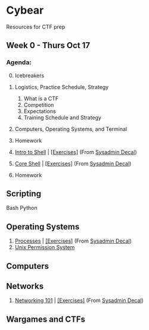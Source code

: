 # Cybear
Resources for CTF prep



## Week 0 - Thurs Oct 17

### Agenda:

0. Icebreakers
1. Logistics, Practice Schedule, Strategy
    1. What is a CTF 
    2. Competition
    3. Expectations
    4. Training Schedule and Strategy
2. Computers, Operating Systems, and Terminal
3. Homework


2. [Intro to Shell](https://docs.google.com/presentation/d/1pBwcUE3lc4fxyefsIq0g2rbZfeJbH683YLJybEfo7eY/edit?usp=sharing) | [[Exercises]](https://decal.ocf.berkeley.edu/archives/2018-fall/labs/b1) (From [Sysadmin Decal](https://decal.ocf.berkeley.edu/archives/2018-fall/))
3. [Core Shell](https://docs.google.com/presentation/d/1JY2NEhDNbu3OqNeS70U9-hjumbkirkt-3EpQFR17kpU/edit?usp=sharing) | [[Exercises]](https://decal.ocf.berkeley.edu/archives/2018-fall/labs/b2) (From [Sysadmin Decal](https://decal.ocf.berkeley.edu/archives/2018-fall/))
4. Homework


## Scripting
Bash
Python


## Operating Systems
1. [Processes](https://docs.google.com/presentation/d/1av6kkCuN-x_fVWowgS3y6a3LRKmxvf26ETJm0MV5dbc/edit#slide=id.p) | [[Exercises]](https://decal.ocf.berkeley.edu/archives/2018-fall/labs/b6) (From [Sysadmin Decal](https://decal.ocf.berkeley.edu/archives/2018-fall/))
2. [Unix Permission System](https://docs.google.com/presentation/d/1vm71mYGELfS5boi-wd-sqgrwIkqau4k8_UkCc7KaY90/edit#slide=id.g2a6f677795_0_37)

## Computers

## Networks
1. [Networking 101](https://docs.google.com/presentation/d/12E1T_7eJR3SjSkMJ11y5gL0_teqajVx40smFV7vb9xc/edit) | [[Exercises]](https://decal.ocf.berkeley.edu/archives/2018-fall/labs/b5) (From [Sysadmin Decal](https://decal.ocf.berkeley.edu/archives/2018-fall/))

## Wargames and CTFs

